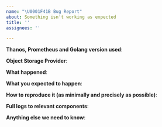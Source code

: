 ```yaml
---
name: "\U0001F41B Bug Report"
about: Something isn't working as expected
title: ''
assignees: ''

---
```


<!--
Template relevant to bug reports only!

Keep issue title verbose enough and add prefix telling
about what components it touches e.g "query:" or ".*:"
-->

<!--
In case of issues related to exact bucket implementation, please ping corresponded maintainer from list here: https://github.com/oodle-ai/thanos/blob/main/docs/storage.md
-->

**Thanos, Prometheus and Golang version used**:

<!--
Output of "thanos --version" or docker image:tag used.
(Double-check if all deployed components/services have expected versions)

If you are using custom build from main branch, have you checked out the tip of the main?
-->

**Object Storage Provider**:

**What happened**:

**What you expected to happen**:

**How to reproduce it (as minimally and precisely as possible)**:

**Full logs to relevant components**:

<!--
Uncomment if you would like to post collapsible logs:

<details>Logs
<p>

```
```

</p>
</details>
-->

**Anything else we need to know**:

<!--
Uncomment and fill if you use not casual environment or if it might be relevant.

**Environment**:
- OS (e.g. from /etc/os-release):
- Kernel (e.g. `uname -a`):
- Others:

-->
